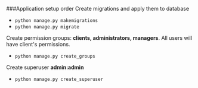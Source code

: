 ###Application setup order 
Create migrations and apply them to database   
+ `python manage.py makemigrations`  
+ `python manage.py migrate`  

Create permission groups: __clients, administrators, managers__. 
All users will have client's permissions.  
+ `python manage.py create_groups`  

Create superuser __admin:admin__  
+ `python manage.py create_superuser`  
